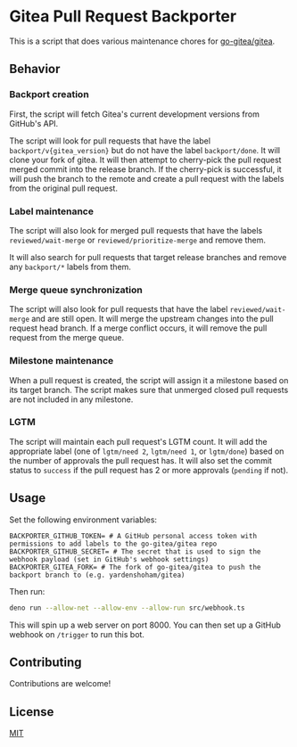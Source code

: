 # Gitea Pull Request Backporter

This is a script that does various maintenance chores for
[go-gitea/gitea](https://github.com/go-gitea/gitea).

## Behavior

### Backport creation

First, the script will fetch Gitea's current development versions from GitHub's
API.

The script will look for pull requests that have the label
`backport/v{gitea_version}` but do not have the label `backport/done`. It will
clone your fork of gitea. It will then attempt to cherry-pick the pull request
merged commit into the release branch. If the cherry-pick is successful, it will
push the branch to the remote and create a pull request with the labels from the
original pull request.

### Label maintenance

The script will also look for merged pull requests that have the labels
`reviewed/wait-merge` or `reviewed/prioritize-merge` and remove them.

It will also search for pull requests that target release branches and remove
any `backport/*` labels from them.

### Merge queue synchronization

The script will also look for pull requests that have the label
`reviewed/wait-merge` and are still open. It will merge the upstream changes
into the pull request head branch. If a merge conflict occurs, it will remove
the pull request from the merge queue.

### Milestone maintenance

When a pull request is created, the script will assign it a milestone based on
its target branch. The script makes sure that unmerged closed pull requests are
not included in any milestone.

### LGTM

The script will maintain each pull request's LGTM count. It will add the
appropriate label (one of `lgtm/need 2`, `lgtm/need 1`, or `lgtm/done`) based on
the number of approvals the pull request has. It will also set the commit status
to `success` if the pull request has 2 or more approvals (`pending` if not).

## Usage

Set the following environment variables:

```
BACKPORTER_GITHUB_TOKEN= # A GitHub personal access token with permissions to add labels to the go-gitea/gitea repo
BACKPORTER_GITHUB_SECRET= # The secret that is used to sign the webhook payload (set in GitHub's webhook settings)
BACKPORTER_GITEA_FORK= # The fork of go-gitea/gitea to push the backport branch to (e.g. yardenshoham/gitea)
```

Then run:

```bash
deno run --allow-net --allow-env --allow-run src/webhook.ts
```

This will spin up a web server on port 8000. You can then set up a GitHub
webhook on `/trigger` to run this bot.

## Contributing

Contributions are welcome!

## License

[MIT](LICENSE)
